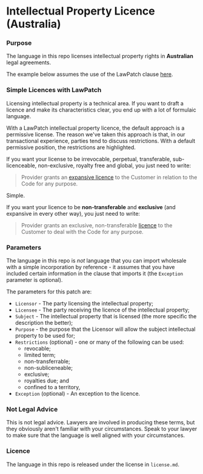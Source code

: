 # Intellectual Property Licence (Australia)

### Purpose

The language in this repo licenses intellectual property rights in **Australian** legal agreements.

The example below assumes the use of the LawPatch clause <a href="https://github.com/lawpatch/lawpatch-docs" target="_blank">here</a>.

### Simple Licences with LawPatch

Licensing intellectual property is a technical area.  If you want to draft a licence and make its characteristics clear, you end up with a lot of formulaic language.  

With a LawPatch intellectual property licence, the default approach is a permissive license.  The reason we've taken this approach is that, in our transactional experience, parties tend to discuss restrictions.  With a default permissive position, the restrictions are highlighted.

If you want your license to be irrevocable, perpetual, transferable, sub-licenceable, non-exclusive, royalty free and global, you just need to write:

> Provider grants an <a href="" target="_blank">expansive licence</a> to the Customer in relation to the Code for any purpose.

Simple.

If you want your licence to be **non-transferable** and **exclusive** (and expansive in every other way), you just need to write:

> Provider grants an exclusive, non-transferable <a href="" target="_blank">licence</a> to the Customer to deal with the Code for any purpose.

### Parameters

The language in this repo is *not* language that you can import wholesale with a simple incorporation by reference - it assumes that you have included certain information in the clause that imports it (the `Exception` parameter is optional).

The parameters for this patch are:

- `Licensor` - The party licensing the intellectual property;
- `Licensee` - The party receiving the licence of the intellectual property;
- `Subject` - The intellectual property that is licensed (the more specific the description the better);
- `Purpose` - the purpose that the Licensor will allow the subject intellectual property to be used for;
- `Restrictions` (optional) - one or many of the following can be used:
    - revocable;
    - limited term;
    - non-transferrable;
    - non-subliceneable;
    - exclusive;
    - royalties due; and
    - confined to a territory,
- `Exception` (optional) - An exception to the licence.

### Not Legal Advice

This is not legal advice.  Lawyers are involved in producing these terms, but they obviously aren't familiar with your circumstances.  Speak to your lawyer to make sure that the language is well aligned with your circumstances.

### Licence

The language in this repo is released under the license in `license.md`.
